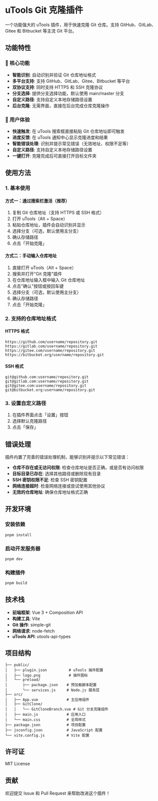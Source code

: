 # uTools Git 克隆插件

一个功能强大的 uTools 插件，用于快速克隆 Git 仓库。支持 GitHub、GitLab、Gitee 和 Bitbucket 等主流 Git 平台。

## 功能特性

### 🚀 核心功能

- **智能识别**: 自动识别并验证 Git 仓库地址格式
- **多平台支持**: 支持 GitHub、GitLab、Gitee、Bitbucket 等平台
- **双协议支持**: 同时支持 HTTPS 和 SSH 克隆协议
- **分支选择**: 提供分支选择功能，默认使用 main/master 分支
- **自定义路径**: 支持自定义本地存储路径设置
- **后台克隆**: 无需界面，直接在后台完成仓库克隆操作

### 🎯 用户体验

- **快速触发**: 在 uTools 搜索框直接粘贴 Git 仓库地址即可触发
- **进度反馈**: 在 uTools 通知中心显示克隆进度和结果
- **智能错误处理**: 识别并提示常见错误（无效地址、权限不足等）
- **自定义路径**: 支持自定义本地存储路径设置
- **一键打开**: 克隆完成后可直接打开目标文件夹

## 使用方法

### 1. 基本使用

#### 方式一：通过搜索栏激活（推荐）

1. 复制 Git 仓库地址（支持 HTTPS 或 SSH 格式）
2. 打开 uTools（Alt + Space）
3. 粘贴仓库地址，插件会自动识别并显示
4. 选择分支（可选，默认使用主分支）
5. 确认存储路径
6. 点击「开始克隆」

#### 方式二：手动输入仓库地址

1. 直接打开 uTools（Alt + Space）
2. 搜索并打开"Git 克隆"插件
3. 在仓库地址输入框中输入 Git 仓库地址
4. 点击"确认"按钮或按回车键
5. 选择分支（可选，默认使用主分支）
6. 确认存储路径
7. 点击「开始克隆」

### 2. 支持的仓库地址格式

#### HTTPS 格式

```
https://github.com/username/repository.git
https://gitlab.com/username/repository.git
https://gitee.com/username/repository.git
https://bitbucket.org/username/repository.git
```

#### SSH 格式

```
git@github.com:username/repository.git
git@gitlab.com:username/repository.git
git@gitee.com:username/repository.git
git@bitbucket.org:username/repository.git
```

### 3. 设置自定义路径

1. 在插件界面点击「设置」按钮
2. 选择默认克隆路径
3. 点击「保存」

## 错误处理

插件内置了完善的错误处理机制，能够识别并提示以下常见错误：

- **仓库不存在或无访问权限**: 检查仓库地址是否正确，或是否有访问权限
- **目标目录已存在**: 选择其他路径或删除现有目录
- **SSH 密钥权限不足**: 检查 SSH 密钥配置
- **网络连接超时**: 检查网络连接或尝试使用其他协议
- **无效的仓库地址**: 确保仓库地址格式正确

## 开发环境

### 安装依赖

```bash
pnpm install
```

### 启动开发服务器

```bash
pnpm dev
```

### 构建插件

```bash
pnpm build
```

## 技术栈

- **前端框架**: Vue 3 + Composition API
- **构建工具**: Vite
- **Git 操作**: simple-git
- **网络请求**: node-fetch
- **uTools API**: utools-api-types

## 项目结构

```
├── public/
│   ├── plugin.json          # uTools 插件配置
│   ├── logo.png             # 插件图标
│   └── preload/
│       ├── package.json    # 预加载脚本配置
│       └── services.js     # Node.js 服务层
├── src/
│   ├── App.vue             # 主应用组件
│   ├── GitClone/
│   │   └── GitCloneBranch.vue # Git 分支克隆组件
│   ├── main.js             # 应用入口
│   └── main.css            # 全局样式
├── package.json            # 项目配置
├── jsconfig.json           # JavaScript 配置
└── vite.config.js          # Vite 配置
```

## 许可证

MIT License

## 贡献

欢迎提交 Issue 和 Pull Request 来帮助改进这个插件！
